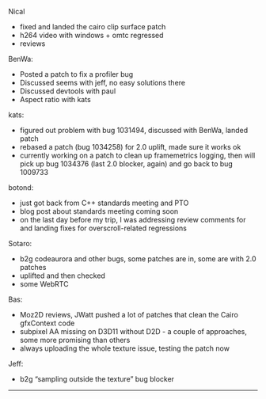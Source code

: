 Nical
* fixed and landed the cairo clip surface patch
* h264 video with windows + omtc regressed
* reviews

BenWa:
* Posted a patch to fix a profiler bug
* Discussed seems with jeff, no easy solutions there
* Discussed devtools with paul
* Aspect ratio with kats

kats:
* figured out problem with bug 1031494, discussed with BenWa, landed patch
* rebased a patch (bug 1034258) for 2.0 uplift, made sure it works ok
* currently working on a patch to clean up framemetrics logging, then will pick up bug 1034376 (last 2.0 blocker, again) and go back to bug 1009733

botond:
* just got back from C++ standards meeting and PTO
* blog post about standards meeting coming soon
* on the last day before my trip, I was addressing review comments for and landing fixes for overscroll-related regressions

Sotaro:
* b2g codeaurora and other bugs, some patches are in, some are with 2.0 patches
* uplifted and then checked
* some WebRTC

Bas:
* Moz2D reviews, JWatt pushed a lot of patches that clean the Cairo gfxContext code
* subpixel AA missing on D3D11 without D2D - a couple of approaches, some more promising than others
* always uploading the whole texture issue, testing the patch now

Jeff:
* b2g “sampling outside the texture” bug blocker

________________


